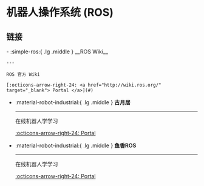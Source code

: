# 机器人操作系统 (ROS)

## 链接

<div class="grid cards" markdown>
-   :simple-ros:{ .lg .middle } __ROS Wiki__

    ---

    ROS 官方 Wiki

    [:octicons-arrow-right-24: <a href="http://wiki.ros.org/" target="_blank"> Portal </a>](#)

-   :material-robot-industrial:{ .lg .middle } __古月居__

    ---

    在线机器人学学习

    [:octicons-arrow-right-24: <a href="https://class.guyuehome.com/" target="_blank"> Portal </a>](#)


-   :material-robot-industrial:{ .lg .middle } __鱼香ROS__

    ---

    在线机器人学学习

    [:octicons-arrow-right-24: <a href="https://fishros.com/" target="_blank"> Portal </a>](#)


</div>